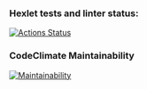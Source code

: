 ### Hexlet tests and linter status:
[![Actions Status](https://github.com/nikitadnet/php-project-lvl1/workflows/hexlet-check/badge.svg)](https://github.com/nikitadnet/php-project-lvl1/actions)
### CodeClimate Maintainability
[![Maintainability](https://api.codeclimate.com/v1/badges/91c3537aeaf98bb7a6c4/maintainability)](https://codeclimate.com/github/nikitadnet/php-project-lvl1/maintainability)